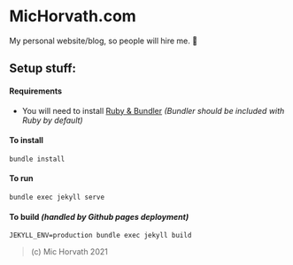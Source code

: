 
# MicHorvath.com

My personal website/blog, so people will hire me. 😬

## Setup stuff:


#### Requirements
- You will need to install [Ruby & Bundler](https://www.ruby-lang.org/en/documentation/installation/) *(Bundler should be included with Ruby by default)*

#### To install
```
bundle install
```

#### To run
```
bundle exec jekyll serve
```

#### To build *(handled by Github pages deployment)*
```
JEKYLL_ENV=production bundle exec jekyll build
```

> (c) Mic Horvath 2021
